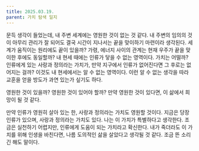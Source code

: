 ```yaml
---
title: 2025.03.19.
parent: 가치 탐색 일지
---
```


문득 생각이 들었는데, 내 주변 세계에는 영원한 것이 없는 것 같다. 내 주변의 임의의 것이 아무리 관리가 잘 되어도 결국 시간이 지나서는 끝을 맞이하기 마련이라 생각된다. 세계가 움직이는 원리에도 끝이 있을까? 가령, 에너지 사이의 관계는 현재 우주가 끝을 맞이한 후에도 동일할까? 내 현세 때에는 인류가 닿을 수 없는 영역이다. 가치는 어떨까? 인류에게 있는 사랑과 정의라는 가치가, 만약 지구에서 인류가 없어진다면 그 후로는 없어지는 걸까? 이것도 내 현세에서는 알 수 없는 영역이다. 이런 알 수 없는 생각을 따라 교훈을 얻을 방도가 과연 있는가 싶기도 하다.

영원한 것이 있을까? 영원한 것이 있어야 할까? 만약 영원한 것이 있다면, 이 삶에서 희망이 될 것 같다. 

만약 인류가 영원히 살아 있는 한, 사랑과 정의라는 가치도 영원할 것이다. 지금은 당장 인류가 있으며, 사랑과 정의라는 가치도 있다. 나는 이 가치가 특별하다고 생각한다. 조금은 실천하기 어렵지만, 인류에게 도움이 되는 가치라고 확신한다. 내가 죽더라도 이 가치를 위해 인생을 바친다면, 나름 도의적인 삶을 살았다고 생각될 것 같다. 조금 뜬 소리긴 해도 말이다.
